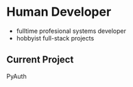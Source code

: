 # Human Developer

* fulltime profesional systems developer
* hobbyist full-stack projects

## Current Project
PyAuth
